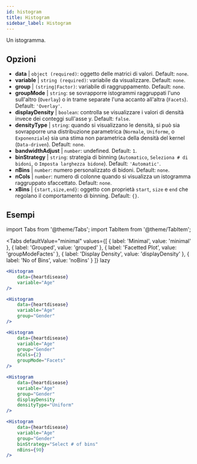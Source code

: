 ```yaml
---
id: histogram
title: Histogram
sidebar_label: Histogram
---
```


Un istogramma.

## Opzioni

* __data__ | `object (required)`: oggetto delle matrici di valori. Default: `none`.
* __variable__ | `string (required)`: variabile da visualizzare. Default: `none`.
* __group__ | `(string|Factor)`: variabile di raggruppamento. Default: `none`.
* __groupMode__ | `string`: se sovrapporre istogrammi raggruppati l'uno sull'altro (`Overlay`) o in trame separate l'una accanto all'altra (`Facets`). Default: `'Overlay'`.
* __displayDensity__ | `boolean`: controlla se visualizzare i valori di densità invece dei conteggi sull'asse y. Default: `false`.
* __densityType__ | `string`: quando si visualizzano le densità, si può sia sovrapporre una distribuzione parametrica (`Normale`, `Uniforme`, o `Exponenziale`) sia una stima non parametrica della densità del kernel (`Data-driven`). Default: `none`.
* __bandwidthAdjust__ | `number`: undefined. Default: `1`.
* __binStrategy__ | `string`: strategia di binning (`Automatico`, `Seleziona # di bidoni`, o `Imposta larghezza bidone`). Default: `'Automatic'`.
* __nBins__ | `number`: numero personalizzato di bidoni. Default: `none`.
* __nCols__ | `number`: numero di colonne quando si visualizza un istogramma raggruppato sfaccettato. Default: `none`.
* __xBins__ | `{start,size,end}`: oggetto con proprietà `start`, `size` e `end` che regolano il comportamento di binning. Default: `{}`.


## Esempi

import Tabs from '@theme/Tabs';
import TabItem from '@theme/TabItem';

<Tabs
    defaultValue="minimal"
    values={[
        { label: 'Minimal', value: 'minimal' },
        { label: 'Grouped', value: 'grouped' },
        { label: 'Facetted Plot', value: 'groupModeFactes' },
        { label: 'Display Density', value: 'displayDensity' },
        { label: 'No of Bins', value: 'noBins' }
    ]}
    lazy
>

<TabItem value="minimal">

```jsx live
<Histogram 
    data={heartdisease} 
    variable="Age"
/>
```

</TabItem>

<TabItem value="grouped">

```jsx live
<Histogram 
    data={heartdisease} 
    variable="Age"
    group="Gender"
/>
```

</TabItem>

<TabItem value="groupModeFactes">

```jsx live
<Histogram 
    data={heartdisease} 
    variable="Age"
    group="Gender"
    nCols={2}
    groupMode="Facets"
/>
```

</TabItem>

<TabItem value="displayDensity">

```jsx live
<Histogram 
    data={heartdisease} 
    variable="Age"
    group="Gender"
    displayDensity 
    densityType="Uniform"
/>
```

</TabItem>

<TabItem value="noBins">

```jsx live
<Histogram 
    data={heartdisease} 
    variable="Age"
    group="Gender"
    binStrategy="Select # of bins"
    nBins={90}
/>
```

</TabItem>

</Tabs>
